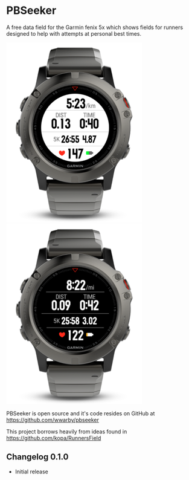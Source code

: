 # PBSeeker

A free data field for the Garmin fenix 5x which shows fields for runners designed to
help with attempts at personal best times.

![PBSeeker Screenshot Bright](/screenshots/screenshot-1.png) ![PBSeeker Screenshot Dark](/screenshots/screenshot-2.png)


PBSeeker is open source and it's code resides on GitHub at https://github.com/wwarby/pbseeker

This project borrows heavily from ideas found in https://github.com/kopa/RunnersField

## Changelog 0.1.0
- Initial release